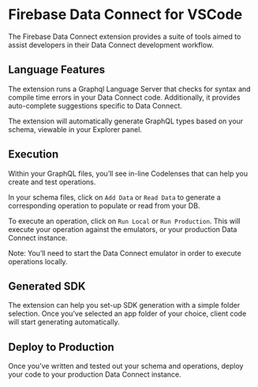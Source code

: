 # Firebase Data Connect for VSCode

The Firebase Data Connect extension provides a suite of tools aimed to assist developers in their Data Connect development workflow.

## Language Features

The extension runs a Graphql Language Server that checks for syntax and compile time errors in your Data Connect code. Additionally, it provides auto-complete suggestions specific to Data Connect.

The extension will automatically generate GraphQL types based on your schema, viewable in your Explorer panel.

## Execution

Within your GraphQL files, you’ll see in-line Codelenses that can help you create and test operations.

In your schema files, click on `Add Data` or `Read Data` to generate a corresponding operation to populate or read from your DB.

To execute an operation, click on `Run Local` or `Run Production`. This will execute your operation against the emulators, or your production Data Connect instance.

Note: You’ll need to start the Data Connect emulator in order to execute operations locally.


## Generated SDK

The extension can help you set-up SDK generation with a simple folder selection. Once you’ve selected an app folder of your choice, client code will start generating automatically.


## Deploy to Production

Once you’ve written and tested out your schema and operations, deploy your code to your production Data Connect instance.
